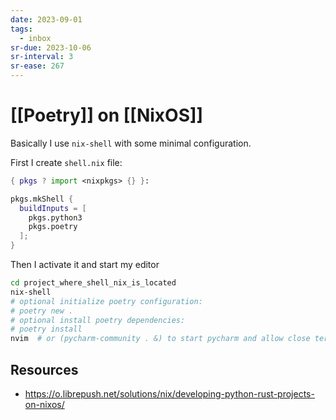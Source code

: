 ```yaml
---
date: 2023-09-01
tags:
  - inbox
sr-due: 2023-10-06
sr-interval: 3
sr-ease: 267
---
```


# [[Poetry]] on [[NixOS]]

Basically I use `nix-shell` with some minimal configuration.

First I create `shell.nix` file:

```nix
{ pkgs ? import <nixpkgs> {} }:

pkgs.mkShell {
  buildInputs = [
    pkgs.python3
    pkgs.poetry
  ];
}
```

Then I activate it and start my editor

```sh
cd project_where_shell_nix_is_located
nix-shell
# optional initialize poetry configuration:
# poetry new .
# optional install poetry dependencies:
# poetry install
nvim  # or (pycharm-community . &) to start pycharm and allow close terminal
```

## Resources

- https://o.librepush.net/solutions/nix/developing-python-rust-projects-on-nixos/
